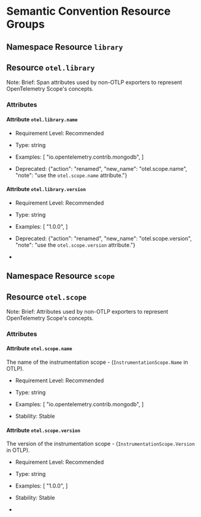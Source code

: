 # Semantic Convention Resource Groups


## Namespace Resource `library`



## Resource `otel.library`

Note: 
Brief: Span attributes used by non-OTLP exporters to represent OpenTelemetry Scope's concepts.


### Attributes


#### Attribute `otel.library.name`




- Requirement Level: Recommended
  
- Type: string
- Examples: [
    "io.opentelemetry.contrib.mongodb",
]
- Deprecated: {"action": "renamed", "new_name": "otel.scope.name", "note": "use the `otel.scope.name` attribute."}
  
  
#### Attribute `otel.library.version`




- Requirement Level: Recommended
  
- Type: string
- Examples: [
    "1.0.0",
]
- Deprecated: {"action": "renamed", "new_name": "otel.scope.version", "note": "use the `otel.scope.version` attribute."}
  
  
  
- 
## Namespace Resource `scope`



## Resource `otel.scope`

Note: 
Brief: Attributes used by non-OTLP exporters to represent OpenTelemetry Scope's concepts.

### Attributes


#### Attribute `otel.scope.name`

The name of the instrumentation scope - (`InstrumentationScope.Name` in OTLP).


- Requirement Level: Recommended
  
- Type: string
- Examples: [
    "io.opentelemetry.contrib.mongodb",
]
  
- Stability: Stable
  
  
#### Attribute `otel.scope.version`

The version of the instrumentation scope - (`InstrumentationScope.Version` in OTLP).


- Requirement Level: Recommended
  
- Type: string
- Examples: [
    "1.0.0",
]
  
- Stability: Stable
  
  
  
- 
